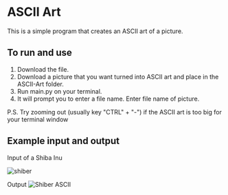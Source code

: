 # ASCII Art
 This is a simple program that creates an ASCII art of a picture.

## To run and use
 1. Download the file.
 2. Download a picture that you want turned into ASCII art and place in the ASCII-Art folder. 
 3. Run main.py on your terminal.
 4. It will prompt you to enter a file name. Enter file name of picture.

P.S. Try zooming out (usually key "CTRL" + "-") if the ASCII art is too big for your terminal window

## Example input and output
 Input of a Shiba Inu
 
![shiber](https://user-images.githubusercontent.com/60399677/146659404-28b22764-c3d7-4055-8614-70d268e9d861.jpeg)

 Output
![Shiber ASCII](https://user-images.githubusercontent.com/60399677/146659394-510a1f29-c45c-497b-83a3-73334a88f120.png)

